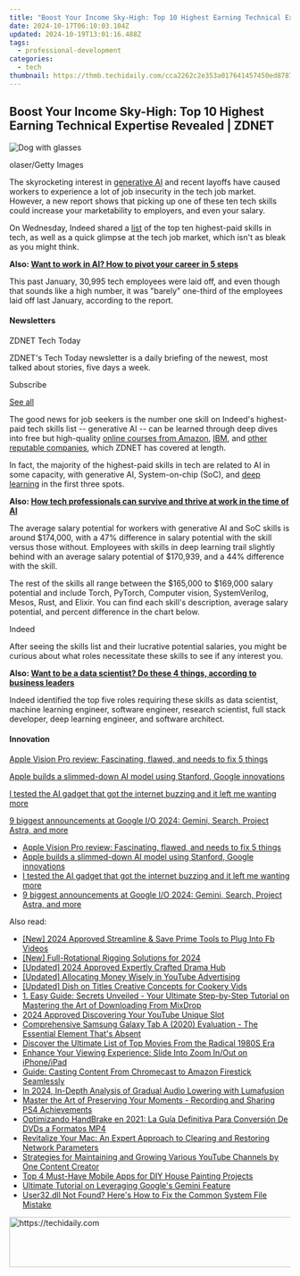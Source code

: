 ```yaml
---
title: "Boost Your Income Sky-High: Top 10 Highest Earning Technical Expertise Revealed | ZDNET"
date: 2024-10-17T06:10:03.104Z
updated: 2024-10-19T13:01:16.488Z
tags:
  - professional-development
categories:
  - tech
thumbnail: https://thmb.techidaily.com/cca2262c2e353a017641457450ed87877a82d042ad27894aff917614decf98a8.jpg
---
```


## Boost Your Income Sky-High: Top 10 Highest Earning Technical Expertise Revealed | ZDNET

![Dog with glasses](https://www.zdnet.com/a/img/resize/c7286e12851eade14365203f186edfcf786060c5/2024/02/21/413d5332-86be-4900-ba59-d1f883e58ae2/gettyimages-170462856.jpg?auto=webp&precrop=2123,1193,x0,y219&width=1280)

olaser/Getty Images

The skyrocketing interest in [generative AI](https://www.zdnet.com/article/what-is-generative-ai-and-why-is-it-so-popular-heres-everything-you-need-to-know/) and recent layoffs have caused workers to experience a lot of job insecurity in the tech job market. However, a new report shows that picking up one of these ten tech skills could increase your marketability to employers, and even your salary. 

On Wednesday, Indeed shared a [list](https://www.indeed.com/career-advice/news/highest-paid-skills-tech) of the top ten highest-paid skills in tech, as well as a quick glimpse at the tech job market, which isn't as bleak as you might think.

**Also: [Want to work in AI? How to pivot your career in 5 steps](https://www.zdnet.com/article/want-to-work-in-ai-how-to-pivot-your-career-in-5-steps/)**

This past January, 30,995 tech employees were laid off, and even though that sounds like a high number, it was "barely" one-third of the employees laid off last January, according to the report. 

#### Newsletters

ZDNET Tech Today

ZDNET's Tech Today newsletter is a daily briefing of the newest, most talked about stories, five days a week.

 Subscribe

[See all](https://www.zdnet.com/newsletters/)

The good news for job seekers is the number one skill on Indeed's highest-paid tech skills list -- generative AI -- can be learned through deep dives into free but high-quality [online courses from Amazon](https://www.zdnet.com/article/unlock-ai-secrets-transform-your-skills-with-amazons-free-ai-learning/), [IBM](https://www.zdnet.com/article/have-10-hours-ibm-will-train-you-in-ai-fundamentals-for-free/), and [other reputable companies](https://www.zdnet.com/article/i-took-this-free-ai-course-for-developers-in-one-weekend-and-highly-recommend-it/), which ZDNET has covered at length.

In fact, the majority of the highest-paid skills in tech are related to AI in some capacity, with generative AI, System-on-chip (SoC), and [deep learning](https://www.zdnet.com/article/what-is-deep-learning-everything-you-need-to-know/) in the first three spots.

**Also: [How tech professionals can survive and thrive at work in the time of AI](https://www.zdnet.com/home-and-office/work-life/how-tech-professionals-can-survive-and-thrive-at-work-in-the-time-of-ai/)**

The average salary potential for workers with generative AI and SoC skills is around $174,000, with a 47% difference in salary potential with the skill versus those without. Employees with skills in deep learning trail slightly behind with an average salary potential of $170,939, and a 44% difference with the skill. 

The rest of the skills all range between the $165,000 to $169,000 salary potential and include Torch, PyTorch, Computer vision, SystemVerilog, Mesos, Rust, and Elixir. You can find each skill's description, average salary potential, and percent difference in the chart below. 

Indeed

After seeing the skills list and their lucrative potential salaries, you might be curious about what roles necessitate these skills to see if any interest you. 

**Also: [Want to be a data scientist? Do these 4 things, according to business leaders](https://www.zdnet.com/home-and-office/work-life/want-to-be-a-data-scientist-do-these-4-things-according-to-business-leaders/)**

Indeed identified the top five roles requiring these skills as data scientist, machine learning engineer, software engineer, research scientist, full stack developer, deep learning engineer, and software architect. 

#### Innovation

[Apple Vision Pro review: Fascinating, flawed, and needs to fix 5 things](https://www.zdnet.com/article/apple-vision-pro-review/ "Apple Vision Pro review: Fascinating, flawed, and needs to fix 5 things")

[Apple builds a slimmed-down AI model using Stanford, Google innovations](https://www.zdnet.com/article/apple-builds-a-slimmed-down-ai-model-using-stanford-google-innovations/ "Apple builds a slimmed-down AI model using Stanford, Google innovations")

[I tested the AI gadget that got the internet buzzing and it left me wanting more](https://www.zdnet.com/article/i-tested-the-ai-gadget-that-got-the-internet-buzzing-and-it-left-me-wanting-more/ "I tested the AI gadget that got the internet buzzing and it left me wanting more")

[9 biggest announcements at Google I/O 2024: Gemini, Search, Project Astra, and more](https://www.zdnet.com/article/is-openai-sweating-9-google-features-announced-for-gemini-search-android-and-more/ "9 biggest announcements at Google I/O 2024: Gemini, Search, Project Astra, and more")

* [Apple Vision Pro review: Fascinating, flawed, and needs to fix 5 things](https://www.zdnet.com/article/apple-vision-pro-review/ "Apple Vision Pro review: Fascinating, flawed, and needs to fix 5 things")
* [Apple builds a slimmed-down AI model using Stanford, Google innovations](https://www.zdnet.com/article/apple-builds-a-slimmed-down-ai-model-using-stanford-google-innovations/ "Apple builds a slimmed-down AI model using Stanford, Google innovations")
* [I tested the AI gadget that got the internet buzzing and it left me wanting more](https://www.zdnet.com/article/i-tested-the-ai-gadget-that-got-the-internet-buzzing-and-it-left-me-wanting-more/ "I tested the AI gadget that got the internet buzzing and it left me wanting more")
* [9 biggest announcements at Google I/O 2024: Gemini, Search, Project Astra, and more](https://www.zdnet.com/article/is-openai-sweating-9-google-features-announced-for-gemini-search-android-and-more/ "9 biggest announcements at Google I/O 2024: Gemini, Search, Project Astra, and more")

<ins class="adsbygoogle"
     style="display:block"
     data-ad-format="autorelaxed"
     data-ad-client="ca-pub-7571918770474297"
     data-ad-slot="1223367746"></ins>

<ins class="adsbygoogle"
     style="display:block"
     data-ad-client="ca-pub-7571918770474297"
     data-ad-slot="8358498916"
     data-ad-format="auto"
     data-full-width-responsive="true"></ins>

<span class="atpl-alsoreadstyle">Also read:</span>
<div><ul>
<li><a href="https://facebook-video-content.techidaily.com/new-2024-approved-streamline-and-save-prime-tools-to-plug-into-fb-videos/"><u>[New] 2024 Approved Streamline & Save Prime Tools to Plug Into Fb Videos</u></a></li>
<li><a href="https://fox-glue.techidaily.com/new-full-rotational-rigging-solutions-for-2024/"><u>[New] Full-Rotational Rigging Solutions for 2024</u></a></li>
<li><a href="https://article-tips.techidaily.com/updated-2024-approved-expertly-crafted-drama-hub/"><u>[Updated] 2024 Approved Expertly Crafted Drama Hub</u></a></li>
<li><a href="https://extra-information.techidaily.com/updated-allocating-money-wisely-in-youtube-advertising/"><u>[Updated] Allocating Money Wisely in YouTube Advertising</u></a></li>
<li><a href="https://youtube-clips.techidaily.com/updated-dish-on-titles-creative-concepts-for-cookery-vids/"><u>[Updated] Dish on Titles Creative Concepts for Cookery Vids</u></a></li>
<li><a href="https://some-knowledge.techidaily.com/1-easy-guide-secrets-unveiled-your-ultimate-step-by-step-tutorial-on-mastering-the-art-of-downloading-from-mixdrop/"><u>1. Easy Guide: Secrets Unveiled - Your Ultimate Step-by-Step Tutorial on Mastering the Art of Downloading From MixDrop</u></a></li>
<li><a href="https://youtube-clips.techidaily.com/2024-approved-discovering-your-youtube-unique-slot/"><u>2024 Approved Discovering Your YouTube Unique Slot</u></a></li>
<li><a href="https://buynow-reviews.techidaily.com/comprehensive-samsung-galaxy-tab-a-2020-evaluation-the-essential-element-thats-absent/"><u>Comprehensive Samsung Galaxy Tab A (2020) Evaluation - The Essential Element That's Absent</u></a></li>
<li><a href="https://techno-recovery.techidaily.com/discover-the-ultimate-list-of-top-movies-from-the-radical-1980s-era/"><u>Discover the Ultimate List of Top Movies From the Radical 1980S Era</u></a></li>
<li><a href="https://techno-recovery.techidaily.com/enhance-your-viewing-experience-slide-into-zoom-inout-on-iphoneipad/"><u>Enhance Your Viewing Experience: Slide Into Zoom In/Out on iPhone/iPad</u></a></li>
<li><a href="https://techno-recovery.techidaily.com/guide-casting-content-from-chromecast-to-amazon-firestick-seamlessly/"><u>Guide: Casting Content From Chromecast to Amazon Firestick Seamlessly</u></a></li>
<li><a href="https://article-helps.techidaily.com/in-2024-in-depth-analysis-of-gradual-audio-lowering-with-lumafusion/"><u>In 2024, In-Depth Analysis of Gradual Audio Lowering with Lumafusion</u></a></li>
<li><a href="https://techno-recovery.techidaily.com/master-the-art-of-preserving-your-moments-recording-and-sharing-ps4-achievements/"><u>Master the Art of Preserving Your Moments - Recording and Sharing PS4 Achievements</u></a></li>
<li><a href="https://some-approaches.techidaily.com/optimizando-handbrake-en-2021-la-guia-definitiva-para-conversion-de-dvds-a-formatos-mp4/"><u>Optimizando HandBrake en 2021: La Guía Definitiva Para Conversión De DVDs a Formatos MP4</u></a></li>
<li><a href="https://techno-recovery.techidaily.com/revitalize-your-mac-an-expert-approach-to-clearing-and-restoring-network-parameters/"><u>Revitalize Your Mac: An Expert Approach to Clearing and Restoring Network Parameters</u></a></li>
<li><a href="https://techno-recovery.techidaily.com/strategies-for-maintaining-and-growing-various-youtube-channels-by-one-content-creator/"><u>Strategies for Maintaining and Growing Various YouTube Channels by One Content Creator</u></a></li>
<li><a href="https://techno-recovery.techidaily.com/top-4-must-have-mobile-apps-for-diy-house-painting-projects/"><u>Top 4 Must-Have Mobile Apps for DIY House Painting Projects</u></a></li>
<li><a href="https://techno-recovery.techidaily.com/ultimate-tutorial-on-leveraging-googles-gemini-feature/"><u>Ultimate Tutorial on Leveraging Google's Gemini Feature</u></a></li>
<li><a href="https://techno-recovery.techidaily.com/user32dll-not-found-heres-how-to-fix-the-common-system-file-mistake/"><u>User32.dll Not Found? Here's How to Fix the Common System File Mistake</u></a></li>
</ul></div>

<!-- affiliate ads begin -->
<a href="https://appsumo.8odi.net/c/5597632/2137413/7443" target="_top" id="2137413">
  <img src="//a.impactradius-go.com/display-ad/7443-2137413" border="0" alt="https://techidaily.com" width="728" height="90"/>
</a>
<img height="0" width="0" src="https://appsumo.8odi.net/i/5597632/2137413/7443" style="position:absolute;visibility:hidden;" border="0" />
<!-- affiliate ads end -->

